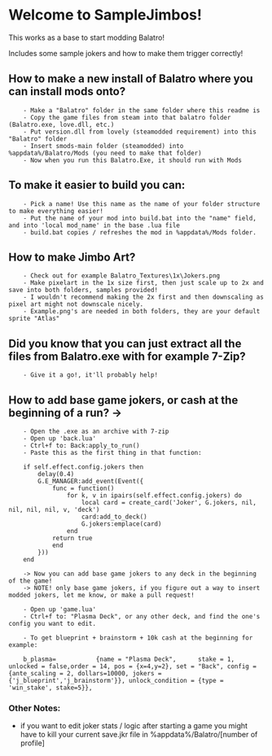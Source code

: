 # Welcome to SampleJimbos!
This works as a base to start modding Balatro!

Includes some sample jokers and how to make them trigger correctly!

## How to make a new install of Balatro where you can install mods onto?
```
	- Make a "Balatro" folder in the same folder where this readme is
	- Copy the game files from steam into that balatro folder (Balatro.exe, love.dll, etc.)
	- Put version.dll from lovely (steamodded requirement) into this "Balatro" folder
	- Insert smods-main folder (steamodded) into %appdata%/Balatro/Mods (you need to make that folder)
	- Now when you run this Balatro.Exe, it should run with Mods
```

## To make it easier to build you can:
```
	- Pick a name! Use this name as the name of your folder structure to make everything easier!
	- Put the name of your mod into build.bat into the "name" field, and into 'local mod_name' in the base .lua file
	- build.bat copies / refreshes the mod in %appdata%/Mods folder.
```


## How to make Jimbo Art?
```
	- Check out for example Balatro_Textures\1x\Jokers.png
	- Make pixelart in the 1x size first, then just scale up to 2x and save into both folders, samples provided!
	- I wouldn't recommend making the 2x first and then downscaling as pixel art might not downscale nicely.
	- Example.png's are needed in both folders, they are your default sprite "Atlas"
```



## Did you know that you can just extract all the files from Balatro.exe with for example 7-Zip?
```
	- Give it a go!, it'll probably help!
```



## How to add base game jokers, or cash at the beginning of a run? ->
```
	- Open the .exe as an archive with 7-zip
	- Open up 'back.lua'
	- Ctrl+f to: Back:apply_to_run()
	- Paste this as the first thing in that function:
```
```
	if self.effect.config.jokers then
		delay(0.4)
		G.E_MANAGER:add_event(Event({
			func = function()
				for k, v in ipairs(self.effect.config.jokers) do
					local card = create_card('Joker', G.jokers, nil, nil, nil, nil, v, 'deck')
					card:add_to_deck()
					G.jokers:emplace(card)
				end
			return true
			end
		}))
    end	
```
```
	-> Now you can add base game jokers to any deck in the beginning of the game!
	-> NOTE! only base game jokers, if you figure out a way to insert modded jokers, let me know, or make a pull request!
	
	- Open up 'game.lua'
	- Ctrl+f to: "Plasma Deck", or any other deck, and find the one's config you want to edit.
		
	- To get blueprint + brainstorm + 10k cash at the beginning for example:
	
	b_plasma=           {name = "Plasma Deck",      stake = 1, unlocked = false,order = 14, pos = {x=4,y=2}, set = "Back", config = {ante_scaling = 2, dollars=10000, jokers = {'j_blueprint','j_brainstorm'}}, unlock_condition = {type = 'win_stake', stake=5}},
```

### Other Notes:
- if you want to edit joker stats / logic after starting a game you might have to kill your current save.jkr file in %appdata%/Balatro/[number of profile]
